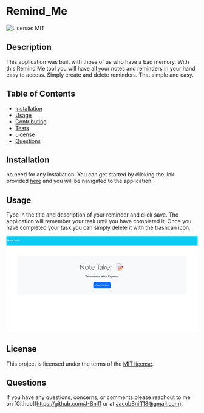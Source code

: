 # Remind_Me

  ![License: MIT](https://img.shields.io/badge/License-MIT-yellow.svg)

## Description

  This application was built with those of us who have a bad memory. With this Remind Me tool you will have all your notes and reminders in your hand easy to access. Simply create and delete reminders. That simple and easy.

## Table of Contents

- [Installation](#installation)
- [Usage](#usage)
- [Contributing](#contributing)
- [Tests](#tests)
- [License](#license)
- [Questions](#questions)

## Installation

  no need for any installation. You can get started by clicking the link provided [here](https://github.com/j-sniff) and you will be navigated to the application.

## Usage

  Type in the title and description of your reminder and click save. The application will remember your task until you have completed it. Once you have completed your task you can simply delete it with the trashcan icon.

  ![alt text](public/assets/pics/RemindMe_Home.png)
  
## License

This project is licensed under the terms of the [MIT license](https://opensource.org/licenses/MIT).
    

## Questions

  If you have any questions, concerns, or comments please reachout to me on [Github](https://github.com/J-Sniff or at JacobSniff18@gmail.com).
